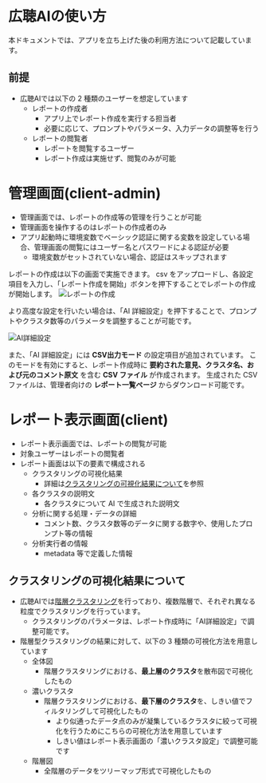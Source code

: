 # 広聴AIの使い方

本ドキュメントでは、アプリを立ち上げた後の利用方法について記載しています。

## 前提

- 広聴AIでは以下の 2 種類のユーザーを想定しています
  - レポートの作成者
    - アプリ上でレポート作成を実行する担当者
    - 必要に応じて、プロンプトやパラメータ、入力データの調整等を行う
  - レポートの閲覧者
    - レポートを閲覧するユーザー
    - レポート作成は実施せず、閲覧のみが可能

# 管理画面(client-admin)

- 管理画面では、レポートの作成等の管理を行うことが可能
- 管理画面を操作するのはレポートの作成者のみ
- アプリ起動時に環境変数でベーシック認証に関する変数を設定している場合、管理画面の閲覧にはユーザー名とパスワードによる認証が必要
  - 環境変数がセットされていない場合、認証はスキップされます

レポートの作成は以下の画面で実施できます。
csv をアップロードし、各設定項目を入力し、「レポート作成を開始」ボタンを押下することでレポートの作成が開始します。
![レポートの作成](./images/create_report.png)

より高度な設定を行いたい場合は、「AI 詳細設定」を押下することで、プロンプトやクラスタ数等のパラメータを調整することが可能です。

![AI詳細設定](./images/ai_advanced_settings.png)

また、「AI 詳細設定」には **CSV出力モード** の設定項目が追加されています。
このモードを有効にすると、レポート作成時に **要約された意見、クラスタ名、および元のコメント原文** を含む **CSV ファイル** が作成されます。
生成された CSV ファイルは、管理者向けの **レポート一覧ページ** からダウンロード可能です。

# レポート表示画面(client)

- レポート表示画面では、レポートの閲覧が可能
- 対象ユーザーはレポートの閲覧者
- レポート画面は以下の要素で構成される
  - クラスタリングの可視化結果
    - 詳細は[クラスタリングの可視化結果について](#クラスタリングの可視化結果について)を参照
  - 各クラスタの説明文
    - 各クラスタについて AI で生成された説明文
  - 分析に関する処理・データの詳細
    - コメント数、クラスタ数等のデータに関する数字や、使用したプロンプト等の情報
  - 分析実行者の情報
    - metadata 等で定義した情報

## クラスタリングの可視化結果について

- 広聴AIでは[階層クラスタリング](https://en.wikipedia.org/wiki/Hierarchical_clustering)を行っており、複数階層で、それぞれ異なる粒度でクラスタリングを行っています。
  - クラスタリングのパラメータは、レポート作成時に「AI詳細設定」で調整可能です。
- 階層型クラスタリングの結果に対して、以下の 3 種類の可視化方法を用意しています
  - 全体図
    - 階層クラスタリングにおける、**最上層のクラスタ**を散布図で可視化したもの
  - 濃いクラスタ
    - 階層クラスタリングにおける、**最下層のクラスタ**を、しきい値でフィルタリングして可視化したもの
      - より似通ったデータ点のみが凝集しているクラスタに絞って可視化を行うためにこちらの可視化方法を用意しています
      - しきい値はレポート表示画面の「濃いクラスタ設定」で調整可能です
  - 階層図
    - 全階層のデータをツリーマップ形式で可視化したもの

